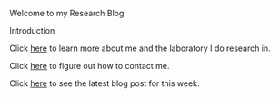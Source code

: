 Welcome to my Research Blog

Introduction



Click [here]() to learn more about me and the laboratory I do research in.

Click [here]() to figure out how to contact me.

Click [here]() to see the latest blog post for this week.
